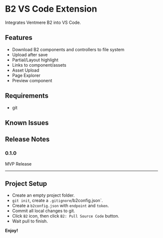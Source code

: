 # B2 VS Code Extension

Integrates Ventmere B2 into VS Code.

## Features

- Download B2 components and controllers to file system
- Upload after save
- Partial/Layout highlight
- Links to component/assets
- Asset Upload
- Page Explorer
- Preview component

## Requirements

- git

## Known Issues

## Release Notes

### 0.1.0

MVP Release

---

## Project Setup

- Create an empty project folder.
- `git init`, create a `.gitignore`/b2config.json`.
- Create a `b2config.json` with `endpoint` and `token`.
- Commit all local changes to git.
- Click `B2` icon, then click `B2: Pull Source Code` button.
- Wait pull to finish.

**Enjoy!**
